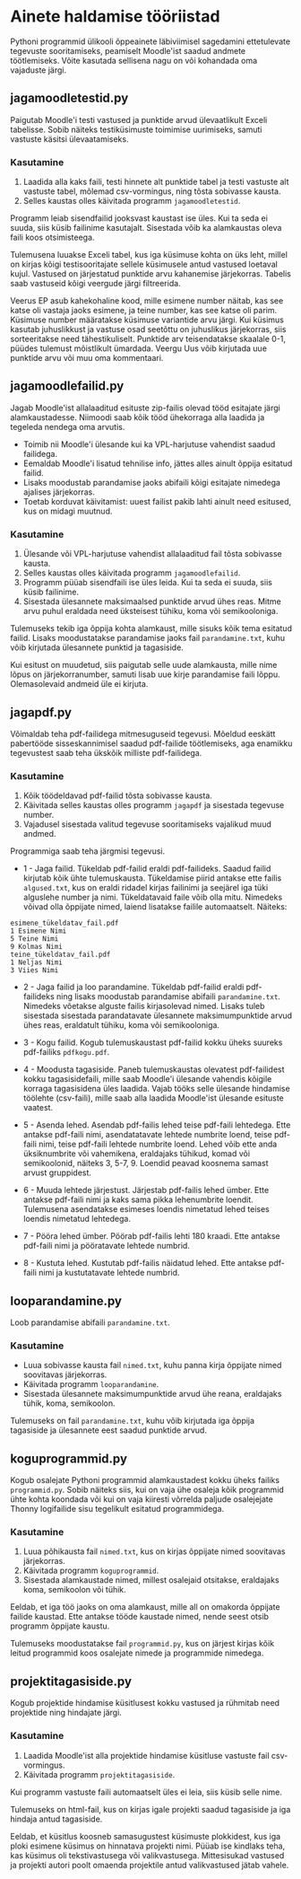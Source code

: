 # Ainete haldamise tööriistad

Pythoni programmid ülikooli õppeainete läbiviimisel sagedamini ettetulevate tegevuste sooritamiseks, peamiselt Moodle'ist saadud andmete töötlemiseks. Võite kasutada sellisena nagu on või kohandada oma vajaduste järgi.

## jagamoodletestid.py

Paigutab Moodle'i testi vastused ja punktide arvud ülevaatlikult Exceli tabelisse. Sobib näiteks testiküsimuste toimimise uurimiseks, samuti vastuste käsitsi ülevaatamiseks.

### Kasutamine

1. Laadida alla kaks faili, testi hinnete alt punktide tabel ja testi vastuste alt vastuste tabel, mõlemad csv-vormingus, ning tõsta sobivasse kausta.
2. Selles kaustas olles käivitada programm `jagamoodletestid`.

Programm leiab sisendfailid jooksvast kaustast ise üles. Kui ta seda ei suuda, siis küsib failinime kasutajalt. Sisestada võib ka alamkaustas oleva faili koos otsimisteega.

Tulemusena luuakse Exceli tabel, kus iga küsimuse kohta on üks leht, millel on kirjas kõigi testisooritajate sellele küsimusele antud vastused loetaval kujul. Vastused on järjestatud punktide arvu kahanemise järjekorras. Tabelis saab vastuseid kõigi veergude järgi filtreerida.

Veerus EP asub kahekohaline kood, mille esimene number näitab, kas see katse oli vastaja jaoks esimene, ja teine number, kas see katse oli parim. Küsimuse number määratakse küsimuse variantide arvu järgi. Kui küsimus kasutab juhuslikkust ja vastuse osad seetõttu on juhuslikus järjekorras, siis sorteeritakse need tähestikuliselt. Punktide arv teisendatakse skaalale 0-1, püüdes tulemust mõistlikult ümardada. Veergu Uus võib kirjutada uue punktide arvu või muu oma kommentaari.

## jagamoodlefailid.py

Jagab Moodle'ist allalaaditud esituste zip-failis olevad tööd esitajate järgi alamkaustadesse. Niimoodi saab kõik tööd ühekorraga alla laadida ja tegeleda nendega oma arvutis.

* Toimib nii Moodle'i ülesande kui ka VPL-harjutuse vahendist saadud failidega.
* Eemaldab Moodle'i lisatud tehnilise info, jättes alles ainult õppija esitatud failid.
* Lisaks moodustab parandamise jaoks abifaili kõigi esitajate nimedega ajalises järjekorras.
* Toetab korduvat käivitamist: uuest failist pakib lahti ainult need esitused, kus on midagi muutnud.

### Kasutamine

1. Ülesande või VPL-harjutuse vahendist allalaaditud fail tõsta sobivasse kausta.
2. Selles kaustas olles käivitada programm `jagamoodlefailid`.
3. Programm püüab sisendfaili ise üles leida. Kui ta seda ei suuda, siis küsib failinime.
4. Sisestada ülesannete maksimaalsed punktide arvud ühes reas. Mitme arvu puhul eraldada need üksteisest tühiku, koma või semikooloniga.

Tulemuseks tekib iga õppija kohta alamkaust, mille sisuks kõik tema esitatud failid. Lisaks moodustatakse parandamise jaoks fail `parandamine.txt`, kuhu võib kirjutada ülesannete punktid ja tagasiside.

Kui esitust on muudetud, siis paigutab selle uude alamkausta, mille nime lõpus on järjekorranumber, samuti lisab uue kirje parandamise faili lõppu. Olemasolevaid andmeid üle ei kirjuta.

## jagapdf.py

Võimaldab teha pdf-failidega mitmesuguseid tegevusi. Mõeldud eeskätt pabertööde sisseskannimisel saadud pdf-failide töötlemiseks, aga enamikku tegevustest saab teha ükskõik milliste pdf-failidega.

### Kasutamine

1. Kõik töödeldavad pdf-failid tõsta sobivasse kausta.
2. Käivitada selles kaustas olles programm `jagapdf` ja sisestada tegevuse number.
3. Vajadusel sisestada valitud tegevuse sooritamiseks vajalikud muud andmed.

Programmiga saab teha järgmisi tegevusi.
* 1 - Jaga failid. Tükeldab pdf-failid eraldi pdf-failideks. Saadud failid kirjutab kõik ühte tulemuskausta. Tükeldamise piirid antakse ette failis `algused.txt`, kus on eraldi ridadel kirjas failinimi ja seejärel iga tüki alguslehe number ja nimi. Tükeldatavaid faile võib olla mitu. Nimedeks võivad olla õppijate nimed, laiend lisatakse failile automaatselt. Näiteks: 
```
esimene_tükeldatav_fail.pdf
1 Esimene Nimi
5 Teine Nimi
9 Kolmas Nimi
teine_tükeldatav_fail.pdf
1 Neljas Nimi
3 Viies Nimi
```

* 2 - Jaga failid ja loo parandamine. Tükeldab pdf-failid eraldi pdf-failideks ning lisaks moodustab parandamise abifaili `parandamine.txt`. Nimedeks võetakse alguste failis kirjasolevad nimed. Lisaks tuleb sisestada sisestada parandatavate ülesannete maksimumpunktide arvud ühes reas, eraldatult tühiku, koma või semikooloniga. 

* 3 - Kogu failid. Kogub tulemuskaustast pdf-failid kokku üheks suureks pdf-failiks `pdfkogu.pdf`.

* 4 - Moodusta tagasiside. Paneb tulemuskaustas olevatest pdf-failidest kokku tagasisidefaili, mille saab Moodle'i ülesande vahendis kõigile korraga tagasisidena üles laadida. Vajab tööks selle ülesande hindamise töölehte (csv-faili), mille saab alla laadida Moodle'ist ülesande esituste vaatest.

* 5 - Asenda lehed. Asendab pdf-failis lehed teise pdf-faili lehtedega. Ette antakse pdf-faili nimi, asendatatavate lehtede numbrite loend, teise pdf-faili nimi, teise pdf-faili lehtede numbrite loend. Lehed võib ette anda üksiknumbrite või vahemikena, eraldajaks tühikud, komad või semikoolonid, näiteks 3, 5-7, 9. Loendid peavad koosnema samast arvust gruppidest.

* 6 - Muuda lehtede järjestust. Järjestab pdf-failis lehed ümber. Ette antakse pdf-faili nimi ja kaks sama pikka lehenumbrite loendit. Tulemusena asendatakse esimeses loendis nimetatud lehed teises loendis nimetatud lehtedega.

* 7 - Pööra lehed ümber. Pöörab pdf-failis lehti 180 kraadi. Ette antakse pdf-faili nimi ja pööratavate lehtede numbrid.

* 8 - Kustuta lehed. Kustutab pdf-failis näidatud lehed. Ette antakse pdf-faili nimi ja kustutatavate lehtede numbrid.

## looparandamine.py

Loob parandamise abifaili `parandamine.txt`.

### Kasutamine

* Luua sobivasse kausta fail `nimed.txt`, kuhu panna kirja õppijate nimed soovitavas järjekorras.
* Käivitada programm `looparandamine`.
* Sisestada ülesannete maksimumpunktide arvud ühe reana, eraldajaks tühik, koma, semikoolon.

Tulemuseks on fail `parandamine.txt`, kuhu võib kirjutada iga õppija tagasiside ja ülesannete eest saadud punktide arvud.

## koguprogrammid.py

Kogub osalejate Pythoni programmid alamkaustadest kokku üheks failiks `programmid.py`. Sobib näiteks siis, kui on vaja ühe osaleja kõik programmid ühte kohta koondada või kui on vaja kiiresti võrrelda paljude osalejejate Thonny logifailide sisu tegelikult esitatud programmidega.

### Kasutamine

1. Luua põhikausta fail `nimed.txt`, kus on kirjas õppijate nimed soovitavas järjekorras.
2. Käivitada programm `koguprogrammid`.
3. Sisestada alamkaustade nimed, millest osalejaid otsitakse, eraldajaks koma, semikoolon või tühik.

Eeldab, et iga töö jaoks on oma alamkaust, mille all on omakorda õppijate failide kaustad. Ette antakse tööde kaustade nimed, nende seest otsib programm õppijate kaustu.

Tulemuseks moodustatakse fail `programmid.py`, kus on järjest kirjas kõik leitud programmid koos osalejate nimede ja programmide nimedega.

## projektitagasiside.py

Kogub projektide hindamise küsitlusest kokku vastused ja rühmitab need projektide ning hindajate järgi. 

### Kasutamine

1. Laadida Moodle'ist alla projektide hindamise küsitluse vastuste fail csv-vormingus.
2. Käivitada programm `projektitagasiside`.

Kui programm vastuste faili automaatselt üles ei leia, siis küsib selle nime.

Tulemuseks on html-fail, kus on kirjas igale projekti saadud tagasiside ja iga hindaja antud tagasiside.

Eeldab, et küsitlus koosneb samasugustest küsimuste plokkidest, kus iga ploki esimene küsimus on hinnatava projekti nimi. Püüab ise kindlaks teha, kas küsimus oli tekstivastusega või valikvastusega. Mittesisukad vastused ja projekti autori poolt omaenda projektile antud valikvastused jätab vahele.

